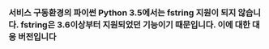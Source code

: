 ### 서비스 구동환경의 파이썬  Python 3.5에서는 fstring 지원이 되지 않습니다. fstring은 3.6이상부터 지원되었던 기능이기 때문입니다. 이에 대한 대응 버전입니다

